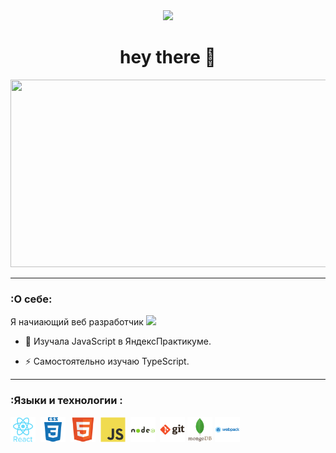 <div id="header" align="center">
  <img src="https://media4.giphy.com/media/HwBlFQZFcAoUcPHZdX/giphy.gif?cid=ecf05e47rfq2e6h00z570v4567xev26fcvv3f1dajn62w8pq&ep=v1_gifs_related&rid=giphy.gif&ct=s" width="100"/>
  
  <h1>
    hey there 👋
  </h1>
</div>
<div align="center">
  <img src="https://media1.giphy.com/media/uB86ZyWQsnFSGYe2sA/giphy.gif?cid=ecf05e47wrfhojzszi3n4ur9odp9fwzd62ftrxblom44h9yf&ep=v1_gifs_search&rid=giphy.gif&ct=g" width="600" height="300"/>
</div>

---

### :О себе:
Я начиающий веб разработчик <img src="https://media.giphy.com/media/WUlplcMpOCEmTGBtBW/giphy.gif" width="30">
- :telescope: Изучала JavaScript в ЯндексПрактикуме.

- :zap: Самостоятельно изучаю TypeScript.

---

### :Языки и технологии :
<div>
  <img src="https://github.com/devicons/devicon/blob/master/icons/react/react-original-wordmark.svg" title="React" alt="React" width="40" height="40"/>&nbsp;
  <img src="https://github.com/devicons/devicon/blob/master/icons/css3/css3-plain-wordmark.svg"  title="CSS3" alt="CSS" width="40" height="40"/>&nbsp;
  <img src="https://github.com/devicons/devicon/blob/master/icons/html5/html5-original.svg" title="HTML5" alt="HTML" width="40" height="40"/>&nbsp;
  <img src="https://github.com/devicons/devicon/blob/master/icons/javascript/javascript-original.svg" title="JavaScript" alt="JavaScript" width="40" height="40"/>&nbsp;
  <img src="https://github.com/devicons/devicon/blob/master/icons/nodejs/nodejs-original-wordmark.svg" title="NodeJS" alt="NodeJS" width="40" height="40"/>&nbsp;
  <img src="https://github.com/devicons/devicon/blob/master/icons/git/git-original-wordmark.svg" title="Git" **alt="Git" width="40" height="40"/>
  <img src="https://raw.githubusercontent.com/devicons/devicon/55609aa5bd817ff167afce0d965585c92040787a/icons/mongodb/mongodb-original-wordmark.svg"  title="MongoDB" alt="MongoDB" width="40" height="40"/>
  <img src="https://raw.githubusercontent.com/devicons/devicon/55609aa5bd817ff167afce0d965585c92040787a/icons/webpack/webpack-original-wordmark.svg" title="Webpack" alt="Webpack" width="40" height="40"/>
</div>
